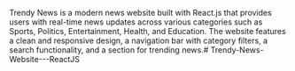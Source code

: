 Trendy News is a modern news website built with React.js that provides users with real-time news updates across various categories such as Sports, Politics, Entertainment, Health, and Education. The website features a clean and responsive design, a navigation bar with category filters, a search functionality, and a section for trending news.# Trendy-News-Website---ReactJS
